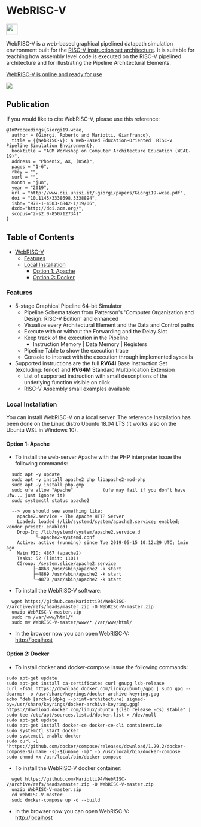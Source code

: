 # WebRISC-V
[<img height="30" src="https://github.com/Mariotti94/WebRISC-V/blob/master/docs/version.png?raw=true"/>](https://github.com/Mariotti94/WebRISC-V/blob/master/docs/CHANGELOG.md)

WebRISC-V is a web-based graphical pipelined datapath simulation environment built for the [RISC-V instruction set architecture](https://content.riscv.org/wp-content/uploads/2017/05/riscv-spec-v2.2.pdf).
It is suitable for teaching how assembly level code is executed on the RISC-V pipelined architecture and for illustrating the Pipeline Architectural Elements.

[WebRISC-V is online and ready for use](http://www.dii.unisi.it/~giorgi/WebRISC-V)

<img src="https://github.com/Mariotti94/WebRISC-V/blob/master/docs/intro.png?raw=true"/>

## Publication

If you would like to cite WebRISC-V, please use this reference:

```
@InProceedings{Giorgi19-wcae,
  author = {Giorgi, Roberto and Mariotti, Gianfranco},
  title = {{WebRISC-V}: a Web-Based Education-Oriented  RISC-V Pipeline Simulation Environment},
  booktitle = "ACM Workshop on Computer Architecture Education (WCAE-19)",
  address = "Phoenix, AX, (USA)",
  pages = "1-6",
  rkey = "",
  surl = "",
  month = "jun",
  year = "2019",
  url = "http://www.dii.unisi.it/~giorgi/papers/Giorgi19-wcae.pdf",
  doi = "10.1145/3338698.3338894",
  isbn= "978-1-4503-6842-1/19/06",
  dxdo="http://doi.acm.org/",
  scopus="2-s2.0-8507127341"
}
```

## Table of Contents
- [WebRISC-V](#webrisc-v)
  - [Features](#features)
  - [Local Installation](#local-installation)
    - [Option 1: Apache](#option-1-apache)
    - [Option 2: Docker](#option-2-docker)

### Features

* 5-stage Graphical Pipeline 64-bit Simulator
  * Pipeline Schema taken from Patterson's 'Computer Organization and Design: RISC-V Edition' and enhanced
  * Visualize every Architectural Element and the Data and Control paths
  * Execute with or without the Forwarding and the Delay Slot
  * Keep track of the execution in the Pipeline
    * Instruction Memory | Data Memory | Registers
  * Pipeline Table to show the execution trace
  * Console to interact with the execution through implemented syscalls
* Supported instructions are the full **RV64I** Base Instruction Set (excluding: fence) and **RV64M** Standard Multiplication Extension
  * List of supported instruction with small descriptions of the underlying function visible on click
  * RISC-V Assembly small examples available

### Local Installation

You can install WebRISC-V on a local server.
The reference Installation has been done on the Linux distro Ubuntu 18.04 LTS
(it works also on the Ubuntu WSL in Windows 10).

#### Option 1: Apache

* To install the web-server Apache with the PHP interpreter issue the following commands:
```
  sudo apt -y update
  sudo apt -y install apache2 php libapache2-mod-php
  sudo apt -y install php-gmp
  sudo ufw allow "Apache"           (ufw may fail if you don't have ufw... just ignore it)
  sudo systemctl status apache2

  --> you should see something like:
    apache2.service - The Apache HTTP Server
    Loaded: loaded (/lib/systemd/system/apache2.service; enabled; vendor preset: enabled)
    Drop-In: /lib/systemd/system/apache2.service.d
           └─apache2-systemd.conf
    Active: active (running) since Tue 2019-05-15 10:12:29 UTC; 1min ago
    Main PID: 4867 (apache2)
    Tasks: 52 (limit: 1101)
    CGroup: /system.slice/apache2.service
          ├─4868 /usr/sbin/apache2 -k start
          ├─4869 /usr/sbin/apache2 -k start
          └─4870 /usr/sbin/apache2 -k start
```
* To install the WebRISC-V software:
```
  wget https://github.com/Mariotti94/WebRISC-V/archive/refs/heads/master.zip -O WebRISC-V-master.zip
  unzip WebRISC-V-master.zip
  sudo rm /var/www/html/*
  sudo mv WebRISC-V-master/www/* /var/www/html/
```
* In the browser now you can open WebRISC-V: \
[http://localhost](http://localhost)

#### Option 2: Docker

* To install docker and docker-compose issue the following commands:
```
sudo apt-get update
sudo apt-get install ca-certificates curl gnupg lsb-release
curl -fsSL https://download.docker.com/linux/ubuntu/gpg | sudo gpg --dearmor -o /usr/share/keyrings/docker-archive-keyring.gpg
echo "deb [arch=$(dpkg --print-architecture) signed-by=/usr/share/keyrings/docker-archive-keyring.gpg] https://download.docker.com/linux/ubuntu $(lsb_release -cs) stable" | sudo tee /etc/apt/sources.list.d/docker.list > /dev/null
sudo apt-get update
sudo apt-get install docker-ce docker-ce-cli containerd.io
sudo systemctl start docker
sudo systemctl enable docker
sudo curl -L "https://github.com/docker/compose/releases/download/1.29.2/docker-compose-$(uname -s)-$(uname -m)" -o /usr/local/bin/docker-compose
sudo chmod +x /usr/local/bin/docker-compose
```
* To install the WebRISC-V docker container:
```
  wget https://github.com/Mariotti94/WebRISC-V/archive/refs/heads/master.zip -O WebRISC-V-master.zip
  unzip WebRISC-V-master.zip
  cd WebRISC-V-master
  sudo docker-compose up -d --build
```
* In the browser now you can open WebRISC-V: \
[http://localhost](http://localhost)
